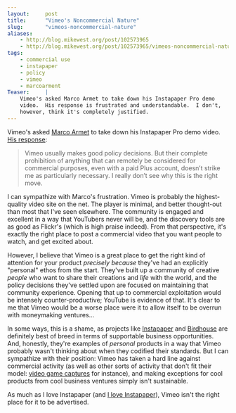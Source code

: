 ```yaml
---
layout:     post
title:      "Vimeo's Noncommercial Nature"
slug:       "vimeos-noncommercial-nature"
aliases:
    - http://blog.mikewest.org/post/102573965
    - http://blog.mikewest.org/post/102573965/vimeos-noncommercial-nature
tags: 
    - commercial use
    - instapaper
    - policy
    - vimeo
    - marcoarment
Teaser:     |
    Vimeo's asked Marco Armet to take down his Instapaper Pro demo 
    video.  His response is frustrated and understandable.  I don't,
    however, think it's completely justified.    
---
```

Vimeo's asked [Marco Armet][marco] to take down his Instapaper Pro demo video.  [His response][response]:

[marco]: http://www.marco.org/
[response]: http://www.marco.org/102376812

<blockquote><p>Vimeo usually makes good policy decisions. But their complete prohibition of anything that can remotely be considered for commercial purposes, even with a paid Plus account, doesn&#8217;t strike me as particularly necessary. I really don&#8217;t see why this is the right move.</p></blockquote>

I can sympathize with Marco's frustration.  Vimeo is probably the highest-quality video site on the net.  The player is minimal, and better thought-out than most that I've seen elsewhere.  The community is engaged and excellent in a way that YouTubers never will be, and the discovery tools are as good as Flickr's (which is high praise indeed).  From that perspective, it's exactly the right place to post a commercial video that you want people to watch, and get excited about.

However, I believe that Vimeo is a great place to get the right kind of attention for your product _precisely because_ they've had an explicitly "personal" ethos from the start.  They've built up a community of creative _people_ who want to share their creations and _life_ with the world, and the policy decisions they've settled upon are focused on maintaining that community experience.  Opening that up to commercial exploitation would be intensely counter-productive; YouTube is evidence of that.  It's clear to me that Vimeo would be a worse place were it to allow itself to be overrun with moneymaking ventures...

In some ways, this is a shame, as projects like [Instapaper][] and [Birdhouse][] are definitely best of breed in terms of supportable business opportunities.  And, honestly, they're examples of _personal_ products in a way that Vimeo probably wasn't thinking about when they codified their standards.  But I can sympathize with their position: Vimeo has taken a hard line against commercial activity (as well as other sorts of activity that don't fit their model: [video game captures][video] for instance), and making exceptions for cool products from cool business ventures simply isn't sustainable.

[instapaper]: http://instapaper.com/
[Birdhouse]: http://birdhouseapp.com/
[video]: http://vimeo.com/blog:140

As much as I love Instapaper (and [I love Instapaper][love]), Vimeo isn't the right place for it to be advertised.

[love]: http://mikewest.org/2009/03/Instapaper-is-amazing "Mike West: 'Instapaper is Amazing'"
